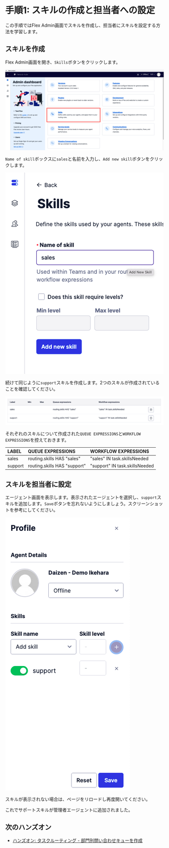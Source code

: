 #  手順1: スキルの作成と担当者への設定

この手順ではFlex Admin画面でスキルを作成し、担当者にスキルを設定する方法を学習します。

## スキルを作成

Flex Admin画面を開き、`Skills`ボタンをクリックします。

![Flex Admin Console](../assets/03-Flex-Admin-Console.png)

`Name of skill`ボックスに`sales`と名前を入力し、`Add new skill`ボタンをクリックします。

![Flex add skill](../assets/03-Add-Skill.png)

続けて同じように`support`スキルを作成します。2つのスキルが作成されていることを確認してください。

![Flex skills](../assets/03-Flex-skills.png)

それぞれのスキルについて作成された`QUEUE EXPRESSIONS`と`WORKFLOW EXPRESSIONS`を控えておきます。

|LABEL|QUEUE EXPRESSIONS|WORKFLOW EXPRESSIONS|
|:----|:----|:-----|
|sales| routing.skills HAS \"sales\" | \"sales\" IN task.skillsNeeded |
|support| routing.skills HAS \"support\"| \"support\" IN task.skillsNeeded|

## スキルを担当者に設定

エージェント画面を表示します。表示されたエージェントを選択し、`support`スキルを追加します。`Save`ボタンを忘れないようにしましょう。スクリーンショットを参考にしてください。

![Flex - add skill to agent](../assets/03-Add-Skills.png)

スキルが表示されない場合は、ページをリロードし再度開いてください。

これでサポートスキルが管理者エージェントに追加されました。

## 次のハンズオン

- [ハンズオン: タスクルーティング - 部門別問い合わせキューを作成](../04-Task-Routing-Queue/00-Overview.md)